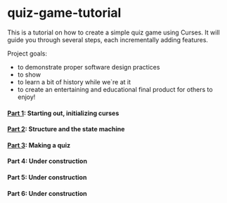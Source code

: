 # quiz-game-tutorial
This is a tutorial on how to create a simple quiz game using Curses.
It will guide you through several steps, each incrementally adding features.

Project goals:
- to demonstrate proper software design practices
- to show 
- to learn a bit of history while we`re at it
- to create an entertaining and educational final product for others to enjoy!


#### [Part 1](part1): Starting out, initializing curses


#### [Part 2](part2): Structure and the state machine


#### [Part 3](part3): Making a quiz


#### Part 4: Under construction


#### Part 5: Under construction


#### Part 6: Under construction
